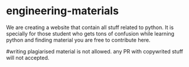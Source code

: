 
# engineering-materials
We are creating a website that contain all stuff related to python.
It is specially for those student who gets tons of confusion while learning python and finding material 
you are free to contribute here.

#writing plagiarised material is not allowed. any PR with copywrited stuff will not accepted.
